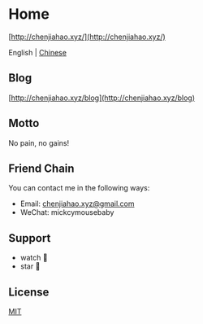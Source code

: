 # Home

[http://chenjiahao.xyz/](http://chenjiahao.xyz/)

English | [Chinese](README_CN.md)

## Blog

[http://chenjiahao.xyz/blog](http://chenjiahao.xyz/blog)

## Motto

No pain, no gains!

## Friend Chain

You can contact me in the following ways:

- Email: chenjiahao.xyz@gmail.com
- WeChat: mickcymousebaby

## Support

- watch :eyes:
- star :star2:

## License

[MIT](LICENSE)
